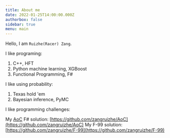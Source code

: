 ```yaml
---
title: About me
date: 2022-01-25T14:00:00.000Z
authorbox: false
sidebar: true
menu: main
---
```


Hello, I am `Ruizhe(Racer) Zang`.

I like programing:
1. C++, HFT
2. Python machine learning, XGBoost
3. Functional Programming, F#

I like using probability:
1. Texas hold 'em
2. Bayesian inference, PyMC

I like programming challenges:

My [AoC](https://adventofcode.com) F# solution: [https://github.com/zangruizhe/AoC](https://github.com/zangruizhe/AoC)
My F-99 solution: [https://github.com/zangruizhe/F-99](https://github.com/zangruizhe/F-99)
